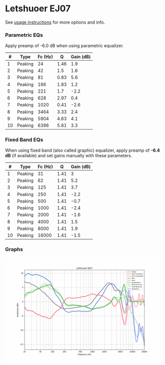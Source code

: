# Letshuoer EJ07
See [usage instructions](https://github.com/jaakkopasanen/AutoEq#usage) for more options and info.

### Parametric EQs
Apply preamp of -6.0 dB when using parametric equalizer.

|   # | Type    |   Fc (Hz) |    Q |   Gain (dB) |
|-----|---------|-----------|------|-------------|
|   1 | Peaking |        24 | 1.46 |         1.9 |
|   2 | Peaking |        42 | 1.5  |         1.6 |
|   3 | Peaking |        81 | 0.83 |         5.6 |
|   4 | Peaking |       166 | 1.83 |         1.2 |
|   5 | Peaking |       221 | 1.7  |        -2.2 |
|   6 | Peaking |       628 | 2.97 |         0.4 |
|   7 | Peaking |      1020 | 0.41 |        -2.6 |
|   8 | Peaking |      3464 | 3.33 |         2.4 |
|   9 | Peaking |      5904 | 4.63 |         4.1 |
|  10 | Peaking |      6396 | 5.81 |         3.3 |

### Fixed Band EQs
When using fixed band (also called graphic) equalizer, apply preamp of **-6.4 dB** (if available) and set gains manually with these parameters.

|   # | Type    |   Fc (Hz) |    Q |   Gain (dB) |
|-----|---------|-----------|------|-------------|
|   1 | Peaking |        31 | 1.41 |         3   |
|   2 | Peaking |        62 | 1.41 |         5.2 |
|   3 | Peaking |       125 | 1.41 |         3.7 |
|   4 | Peaking |       250 | 1.41 |        -2.2 |
|   5 | Peaking |       500 | 1.41 |        -0.7 |
|   6 | Peaking |      1000 | 1.41 |        -2.4 |
|   7 | Peaking |      2000 | 1.41 |        -1.6 |
|   8 | Peaking |      4000 | 1.41 |         1.5 |
|   9 | Peaking |      8000 | 1.41 |         1.9 |
|  10 | Peaking |     16000 | 1.41 |        -1.5 |

### Graphs
![](./Letshuoer%20EJ07.png)
